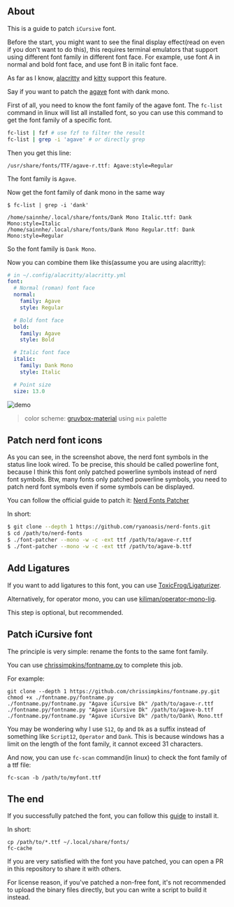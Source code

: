 ## About

This is a guide to patch `iCursive` font.

Before the start, you might want to see the final display effect(read on even if you don't want to do this), this requires terminal emulators that support using different font family in different font face. For example, use font A in normal and bold font face, and use font B in italic font face.

As far as I know, [alacritty](https://github.com/alacritty/alacritty) and [kitty](https://github.com/kovidgoyal/kitty) support this feature.

Say if you want to patch the [agave](https://github.com/agarick/agave) font with dank mono.

First of all, you need to know the font family of the agave font. The `fc-list` command in linux will list all installed font, so you can use this command to get the font family of a specific font.

```sh
fc-list | fzf # use fzf to filter the result
fc-list | grep -i 'agave' # or directly grep
```

Then you get this line:

```
/usr/share/fonts/TTF/agave-r.ttf: Agave:style=Regular
```

The font family is `Agave`.

Now get the font family of dank mono in the same way

```
$ fc-list | grep -i 'dank'

/home/sainnhe/.local/share/fonts/Dank Mono Italic.ttf: Dank Mono:style=Italic
/home/sainnhe/.local/share/fonts/Dank Mono Regular.ttf: Dank Mono:style=Regular
```

So the font family is `Dank Mono`.

Now you can combine them like this(assume you are using alacritty):

```yaml
# in ~/.config/alacritty/alacritty.yml
font:
  # Normal (roman) font face
  normal:
    family: Agave
    style: Regular

  # Bold font face
  bold:
    family: Agave
    style: Bold

  # Italic font face
  italic:
    family: Dank Mono
    style: Italic

  # Point size
  size: 13.0
```

![demo](https://user-images.githubusercontent.com/37491630/76618797-56095600-6521-11ea-81d6-4348514428ed.png)

> color scheme: [gruvbox-material](https://github.com/sainnhe/gruvbox-material) using `mix` palette

## Patch nerd font icons

As you can see, in the screenshot above, the nerd font symbols in the status line look wired. To be precise, this should be called powerline font, because I think this font only patched powerline symbols instead of nerd font symbols. Btw, many fonts only patched powerline symbols, you need to patch nerd font symbols even if some symbols can be displayed.

You can follow the official guide to patch it: [Nerd Fonts Patcher](https://github.com/ryanoasis/nerd-fonts#font-patcher)

In short:

```sh
$ git clone --depth 1 https://github.com/ryanoasis/nerd-fonts.git
$ cd /path/to/nerd-fonts
$ ./font-patcher --mono -w -c -ext ttf /path/to/agave-r.ttf
$ ./font-patcher --mono -w -c -ext ttf /path/to/agave-b.ttf
```

## Add Ligatures

If you want to add ligatures to this font, you can use [ToxicFrog/Ligaturizer](https://github.com/ToxicFrog/Ligaturizer).

Alternatively, for operator mono, you can use [kiliman/operator-mono-lig](https://github.com/kiliman/operator-mono-lig).

This step is optional, but recommended.

## Patch iCursive font

The principle is very simple: rename the fonts to the same font family.

You can use [chrissimpkins/fontname.py](https://github.com/chrissimpkins/fontname.py) to complete this job.

For example:

```shell
git clone --depth 1 https://github.com/chrissimpkins/fontname.py.git
chmod +x ./fontname.py/fontname.py
./fontname.py/fontname.py "Agave iCursive Dk" /path/to/agave-r.ttf
./fontname.py/fontname.py "Agave iCursive Dk" /path/to/agave-b.ttf
./fontname.py/fontname.py "Agave iCursive Dk" /path/to/Dank\ Mono.ttf
```

You may be wondering why I use `S12`, `Op` and `Dk` as a suffix instead of something like `Script12`, `Operator` and `Dank`. This is because windows has a limit on the length of the font family, it cannot exceed 31 characters.

And now, you can use `fc-scan` command(in linux) to check the font family of a ttf file:

```shell
fc-scan -b /path/to/myfont.ttf
```

## The end

If you successfully patched the font, you can follow this [guide](https://wiki.archlinux.org/index.php/Fonts#Manual_installation) to install it.

In short:

```shell
cp /path/to/*.ttf ~/.local/share/fonts/
fc-cache
```

If you are very satisfied with the font you have patched, you can open a PR in this repository to share it with others.

For license reason, if you've patched a non-free font, it's not recommended to upload the binary files directly, but you can write a script to build it instead.
